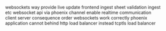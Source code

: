 websockets way provide live update frontend ingest sheet validation ingest etc websocket api via phoenix channel enable realtime communication client server consequence order websockets work correctly phoenix application cannot behind http load balancer instead tcptls load balancer